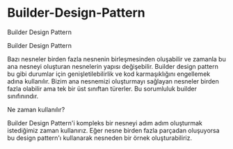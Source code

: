 # Builder-Design-Pattern
Builder Design Pattern



Builder Design Pattern

Bazı nesneler birden fazla nesnenin birleşmesinden oluşabilir ve zamanla bu ana nesneyi oluşturan nesnelerin yapısı değişebilir. Builder design pattern bu gibi durumlar için genişletilebilirlik ve kod karmaşıklığını engellemek adına kullanılır. Bizim ana nesnemizi oluşturmayı sağlayan nesneler birden fazla olabilir ama tek bir üst sınıftan türerler. Bu sorumluluk builder sınıfınındır.

Ne zaman kullanılır?

  Builder Design Pattern'i kompleks bir nesneyi adım adım oluşturmak istediğimiz zaman kullanırız. Eğer nesne birden fazla parçadan oluşuyorsa bu design pattern'ı kullanarak nesneden bir örnek oluşturabiliriz.
